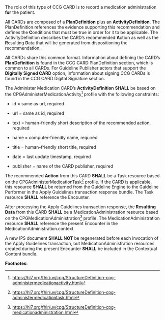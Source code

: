 The role of this type of CCG CARD is to record a medication
administration **for** the patient.

All CARDs are composed of a **PlanDefinition** plus an
**ActivityDefinition**. The PlanDefinition references the evidence
supporting this recommendation and defines the **C**onditions that must
be true in order for it to be applicable. The ActivityDefinition
describes the CARD’s recommended **A**ction as well as the **R**esulting
**D**ata that will be generated from dispositioning the recommendation.

All CARDs share this common format. Information about defining the
CARD’s **PlanDefinition** is found in the CCG CARD PlanDefinition
section, which is common to all CARDs. For Guideline Publisher actors
that support the **Digitally Signed CARD** option, information about
signing CCG CARDs is found in the CCG CARD Digital Signature section.

The Administer Medication CARD’s **ActivityDefinition** **SHALL** be
based on the CPGAdministerMedicationActivity[^1] profile with the
following constraints:

- id = same as url, required

- url = same as id, required

- text = human-friendly short description of the recommended action,
  required

- name = computer-friendly name, required

- title = human-friendly short title, required

- date = last update timestamp, required

- publisher = name of the CARD publisher, required

The recommended **Action** from this CARD **SHALL** be a Task resource
based on the CPGAdministerMedicationTask[^2] profile. If the CARD is
applicable, this resource **SHALL** be returned from the Guideline
Engine to the Guideline Performer in the Apply Guidelines transaction
response bundle. The Task resource **SHALL** reference the Encounter.

After processing the Apply Guidelines transaction response, the
**Resulting Data** from this CARD **SHALL** be a
MedicationAdministration resource based on the
CPGMedicationAdministration[^3] profile. The MedicationAdministration
resource **SHALL** reference the present Encounter in the
MedicationAdministration.context.

A new IPS document **SHALL NOT** be regenerated before each invocation
of the Apply Guidelines transaction, but MedicationAdministration
resources created during the present Encounter **SHALL** be included in
the Contextual Content bundle.

**Footnotes:**

[^1]: <https://hl7.org/fhir/uv/cpg/StructureDefinition-cpg-administermedicationactivity.html>

[^2]: <https://hl7.org/fhir/uv/cpg/StructureDefinition-cpg-administermedicationtask.html>

[^3]: <https://hl7.org/fhir/uv/cpg/StructureDefinition-cpg-medicationadministration.html>
